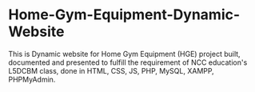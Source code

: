# Home-Gym-Equipment-Dynamic-Website
This is Dynamic website for Home Gym Equipment (HGE) project built, documented and presented to fulfill the requirement of NCC education's L5DCBM class, done in HTML, CSS, JS, PHP, MySQL, XAMPP, PHPMyAdmin.
